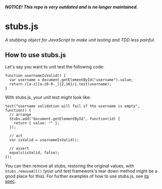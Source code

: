 _**NOTICE! This repo is very outdated and is no longer maintained.**_

stubs.js
========
_A stubbing object for JavaScript to make unit testing and TDD less painful._

How to use stubs.js
-----------------------
Let's say you want to unit test the following code: 

    function usernameIsValid() {
      var username = document.getElementById("username").value;
      return /[a-z][a-z0-9-_]{2,16}/i.test(username);
    }

With stubs.js, your unit test might look like:

    test("username validation will fail if the username is empty", function() {
      // arrange
      Stubs.add("document.getElementById", function(id) {
        return { value: "" };
      });

      // act
      var isValid = usernameIsValid();

      // assert
      equals(isValid, false);
    });

You can then remove all stubs, restoring the original values, with `Stubs.removeAll()` (your unit test framework's tear down method might be a good place for this). For further examples of how to use stubs.js, see [its spec](http://github.com/anglicangeek/stubs.js/blob/master/spec/spec.html).

